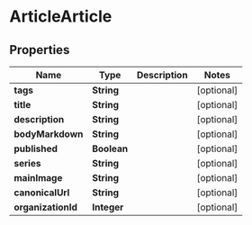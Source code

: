 

# ArticleArticle


## Properties

| Name | Type | Description | Notes |
|------------ | ------------- | ------------- | -------------|
|**tags** | **String** |  |  [optional] |
|**title** | **String** |  |  [optional] |
|**description** | **String** |  |  [optional] |
|**bodyMarkdown** | **String** |  |  [optional] |
|**published** | **Boolean** |  |  [optional] |
|**series** | **String** |  |  [optional] |
|**mainImage** | **String** |  |  [optional] |
|**canonicalUrl** | **String** |  |  [optional] |
|**organizationId** | **Integer** |  |  [optional] |



